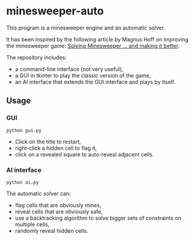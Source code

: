 # minesweeper-auto

This program is a minesweeper engine and an automatic solver.

It has been inspired by the following article by Magnus Hoff on improving the minesweeper game: [Solving Minesweeper ... and making it better](https://magnushoff.com/minesweeper/).

The repository includes:

- a command-line interface (not very useful),
- a GUI in tkinter to play the classic version of the game,
- an AI interface that extends the GUI interface and plays by itself.

## Usage

### GUI

```
python gui.py
```

- Click on the title to restart,
- right-click a hidden cell to flag it,
- click on a revealed square to auto-reveal adjacent cells.

### AI interface

```
python ai.py
```

The automatic solver can:

- flag cells that are obviously mines,
- reveal cells that are obviously safe,
- use a backtracking algorithm to solve bigger sets of constraints on multiple cells,
- randomly reveal hidden cells.

